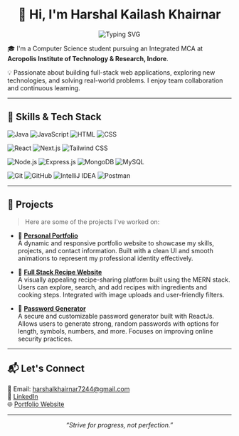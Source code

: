 <h1 align="center">👋 Hi, I'm Harshal Kailash Khairnar</h1>

<p align="center">
  <img src="https://readme-typing-svg.demolab.com?font=Fira+Code&pause=1000&center=true&width=435&lines=Full+Stack+Developer;MERN+Stack+Enthusiast;Passionate+Tech+Learner" alt="Typing SVG" />
</p>

🎓 I'm a Computer Science student pursuing an Integrated MCA at **Acropolis Institute of Technology & Research, Indore**.

💡 Passionate about building full-stack web applications, exploring new technologies, and solving real-world problems. I enjoy team collaboration and continuous learning.

---

## 🧠 Skills & Tech Stack

![Java](https://img.shields.io/badge/Java-ED8B00?style=for-the-badge&logo=java&logoColor=white)
![JavaScript](https://img.shields.io/badge/JavaScript-F7DF1E?style=for-the-badge&logo=javascript&logoColor=black)
![HTML](https://img.shields.io/badge/HTML5-E34F26?style=for-the-badge&logo=html5&logoColor=white)
![CSS](https://img.shields.io/badge/CSS3-1572B6?style=for-the-badge&logo=css3&logoColor=white)

![React](https://img.shields.io/badge/React.js-20232A?style=for-the-badge&logo=react&logoColor=61DAFB)
![Next.js](https://img.shields.io/badge/Next.js-000000?style=for-the-badge&logo=nextdotjs&logoColor=white)
![Tailwind CSS](https://img.shields.io/badge/Tailwind-06B6D4?style=for-the-badge&logo=tailwindcss&logoColor=white)

![Node.js](https://img.shields.io/badge/Node.js-339933?style=for-the-badge&logo=nodedotjs&logoColor=white)
![Express.js](https://img.shields.io/badge/Express.js-000000?style=for-the-badge&logo=express&logoColor=white)
![MongoDB](https://img.shields.io/badge/MongoDB-4EA94B?style=for-the-badge&logo=mongodb&logoColor=white)
![MySQL](https://img.shields.io/badge/MySQL-00758F?style=for-the-badge&logo=mysql&logoColor=white)

![Git](https://img.shields.io/badge/Git-F05032?style=for-the-badge&logo=git&logoColor=white)
![GitHub](https://img.shields.io/badge/GitHub-181717?style=for-the-badge&logo=github)
![IntelliJ IDEA](https://img.shields.io/badge/IntelliJIDEA-000000?style=for-the-badge&logo=intellijidea&logoColor=white)
![Postman](https://img.shields.io/badge/Postman-FF6C37?style=for-the-badge&logo=postman&logoColor=white)

---

## 💼 Projects

> Here are some of the projects I've worked on:

- 🔧 [**Personal Portfolio**](https://harshal-khairnar.vercel.app/)  
  A dynamic and responsive portfolio website to showcase my skills, projects, and contact information. Built with a clean UI and smooth animations to represent my professional identity effectively.

- 🍲 [**Full Stack Recipe Website**](https://foodiess-heaven.vercel.app/)  
  A visually appealing recipe-sharing platform built using the MERN stack. Users can explore, search, and add recipes with ingredients and cooking steps. Integrated with image uploads and user-friendly filters.

- 🔐 [**Password Generator**](https://lockmint-password-generator-by-harshal.vercel.app/)  
  A secure and customizable password generator built with ReactJs. Allows users to generate strong, random passwords with options for length, symbols, numbers, and more. Focuses on improving online security practices.

---


## 📬 Let's Connect

<p>
  📧 Email: <a href="mailto:harshalkhairnar7244@gmail.com">harshalkhairnar7244@gmail.com</a>  
  <br/>
  💼 <a href="https://www.linkedin.com/in/harshal-khairnar0/">LinkedIn</a>  
  <br/>
  🌐 <a href="https://harshal-khairnar.vercel.app/">Portfolio Website</a>  
</p>

---

<p align="center">
  <i>“Strive for progress, not perfection.”</i>
</p>
